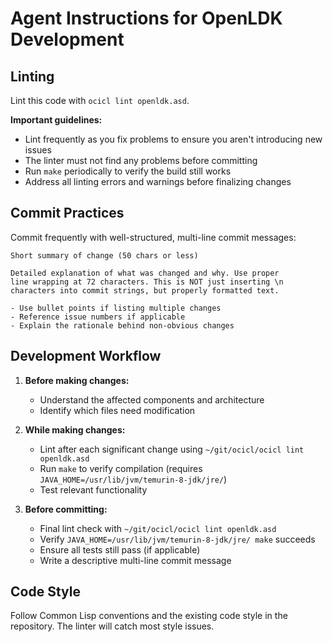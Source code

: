 # Agent Instructions for OpenLDK Development

## Linting

Lint this code with `ocicl lint openldk.asd`.

**Important guidelines:**
- Lint frequently as you fix problems to ensure you aren't introducing new issues
- The linter must not find any problems before committing
- Run `make` periodically to verify the build still works
- Address all linting errors and warnings before finalizing changes

## Commit Practices

Commit frequently with well-structured, multi-line commit messages:

```
Short summary of change (50 chars or less)

Detailed explanation of what was changed and why. Use proper
line wrapping at 72 characters. This is NOT just inserting \n
characters into commit strings, but properly formatted text.

- Use bullet points if listing multiple changes
- Reference issue numbers if applicable
- Explain the rationale behind non-obvious changes
```

## Development Workflow

1. **Before making changes:**
   - Understand the affected components and architecture
   - Identify which files need modification

2. **While making changes:**
   - Lint after each significant change using `~/git/ocicl/ocicl lint openldk.asd`
   - Run `make` to verify compilation (requires `JAVA_HOME=/usr/lib/jvm/temurin-8-jdk/jre/`)
   - Test relevant functionality

3. **Before committing:**
   - Final lint check with `~/git/ocicl/ocicl lint openldk.asd`
   - Verify `JAVA_HOME=/usr/lib/jvm/temurin-8-jdk/jre/ make` succeeds
   - Ensure all tests still pass (if applicable)
   - Write a descriptive multi-line commit message

## Code Style

Follow Common Lisp conventions and the existing code style in the repository. The linter will catch most style issues.

